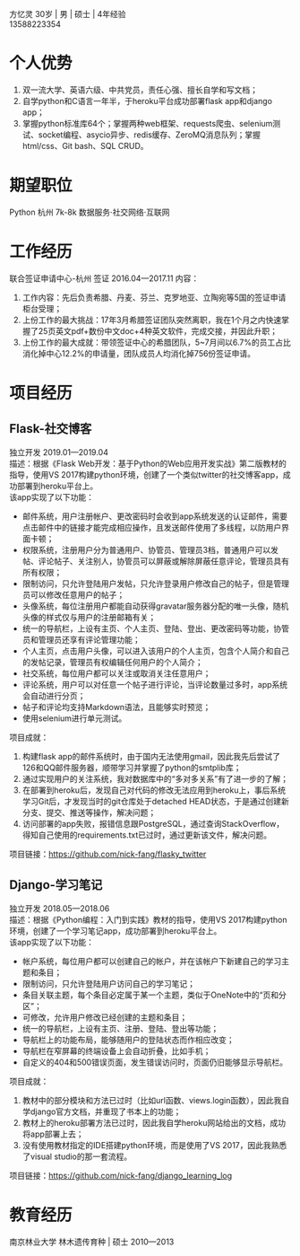 方忆灵
30岁   |	男   |	硕士   |	4年经验  
13588223354   	

# 个人优势
1. 双一流大学、英语六级、中共党员，责任心强、擅长自学和写文档；
2. 自学python和C语言一年半，于heroku平台成功部署flask app和django app；
3. 掌握python标准库64个；掌握两种web框架、requests爬虫、selenium测试、socket编程、asycio异步、redis缓存、ZeroMQ消息队列；掌握html/css、Git bash、SQL CRUD。

# 期望职位
Python  杭州  7k-8k  数据服务·社交网络·互联网

# 工作经历

  联合签证申请中心-杭州
  签证	2016.04—2017.11
内容：
1. 工作内容：先后负责希腊、丹麦、芬兰、克罗地亚、立陶宛等5国的签证申请柜台受理；
2. 上份工作的最大挑战：17年3月希腊签证团队突然离职，我在1个月之内快速掌握了25页英文pdf+数份中文doc+4种英文软件，完成交接，并因此升职；
3. 上份工作的最大成就：带领签证中心的希腊团队，5~7月间以6.7%的员工占比消化掉中心12.2%的申请量，团队成员人均消化掉756份签证申请。


# 项目经历

## Flask-社交博客
独立开发	2019.01—2019.04  
描述：根据《Flask Web开发：基于Python的Web应用开发实战》第二版教材的指导，使用VS 2017构建python环境，创建了一个类似twitter的社交博客app，成功部署到heroku平台上。  
该app实现了以下功能：
- 邮件系统，用户注册帐户、更改密码时会收到app系统发送的认证邮件，需要点击邮件中的链接才能完成相应操作，且发送邮件使用了多线程，以防用户界面卡顿；
- 权限系统，注册用户分为普通用户、协管员、管理员3档，普通用户可以发帖、评论帖子、关注别人，协管员可以屏蔽或解除屏蔽任意评论，管理员具有所有权限；
- 限制访问，只允许登陆用户发帖，只允许登录用户修改自己的帖子，但是管理员可以修改任意用户的帖子；
- 头像系统，每位注册用户都能自动获得gravatar服务器分配的唯一头像，随机头像的样式仅与用户的注册邮箱有关；
- 统一的导航栏，上设有主页、个人主页、登陆、登出、更改密码等功能，协管员和管理员还享有评论管理功能；
- 个人主页，点击用户头像，可以进入该用户的个人主页，包含个人简介和自己的发帖记录，管理员有权编辑任何用户的个人简介；
- 社交系统，每位用户都可以关注或取消关注任意用户；
- 评论系统，用户可以对任意一个帖子进行评论，当评论数量过多时，app系统会自动进行分页；
- 帖子和评论均支持Markdown语法，且能够实时预览；
- 使用selenium进行单元测试。

项目成就：
1. 构建flask app的邮件系统时，由于国内无法使用gmail，因此我先后尝试了126和QQ邮件服务器，顺带学习并掌握了python的smtplib库；
2. 通过实现用户的关注系统，我对数据库中的“多对多关系”有了进一步的了解；
3. 在部署到heroku后，发现自己对代码的修改无法应用到heroku上，事后系统学习Git后，才发现当时的git仓库处于detached HEAD状态，于是通过创建新分支、提交、推送等操作，解决问题；
4. 访问部署的app失败，报错信息跟PostgreSQL，通过查询StackOverflow，得知自己使用的requirements.txt已过时，通过更新该文件，解决问题。

项目链接：https://github.com/nick-fang/flasky_twitter

## Django-学习笔记
独立开发	2018.05—2018.06  
描述：根据《Python编程：入门到实践》教材的指导，使用VS 2017构建python环境，创建了一个学习笔记app，成功部署到heroku平台上。  
该app实现了以下功能：
- 帐户系统，每位用户都可以创建自己的帐户，并在该帐户下新建自己的学习主题和条目；
- 限制访问，只允许登陆用户访问自己的学习笔记；
- 条目关联主题，每个条目必定属于某一个主题，类似于OneNote中的“页和分区”；
- 可修改，允许用户修改已经创建的主题和条目；
- 统一的导航栏，上设有主页、注册、登陆、登出等功能；
- 导航栏上的功能布局，能够随用户的登陆状态而作相应改变；
- 导航栏在窄屏幕的终端设备上会自动折叠，比如手机；
- 自定义的404和500错误页面，发生错误访问时，页面仍旧能够显示导航栏。

项目成就：
1. 教材中的部分模块和方法已过时（比如url函数、views.login函数），因此我自学django官方文档，并重现了书本上的功能；
2. 教材上的heroku部署方法已过时，因此我自学heroku网站给出的文档，成功将app部署上去；
3. 没有使用教材指定的IDE搭建python环境，而是使用了VS 2017，因此我熟悉了visual studio的那一套流程。

项目链接：https://github.com/nick-fang/django_learning_log

# 教育经历

  南京林业大学
  林木遗传育种 | 硕士	2010—2013
  
